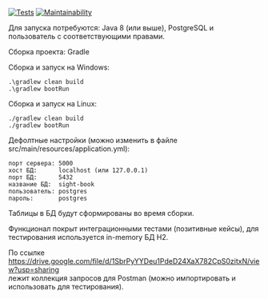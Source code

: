 [![Tests](https://github.com/DireElf/Sight-book/actions/workflows/Tests.yml/badge.svg)](https://github.com/DireElf/Sight-book/actions/workflows/Tests.yml)
[![Maintainability](https://api.codeclimate.com/v1/badges/dcfd062924c7d771d847/maintainability)](https://codeclimate.com/github/DireElf/Sight-book/maintainability)

Для запуска потребуются: Java 8 (или выше), PostgreSQL и пользователь с соответствующими правами.     

Сборка проекта: Gradle  

Сборка и запуск на Windows:  
```
.\gradlew clean build  
.\gradlew bootRun
```  

Сборка и запуск на Linux: 
```
./gradlew clean build  
./gradlew bootRun 
```

Дефолтные настройки (можно изменить в файле src/main/resources/application.yml):  
```
порт сервера: 5000  
хост БД:      localhost (или 127.0.0.1)  
порт БД:      5432  
название БД:  sight-book  
пользователь: postgres  
пароль:       postgres   
```


Таблицы в БД будут сформированы во время сборки. 

Функционал покрыт интеграционными тестами (позитивные кейсы), для тестирования используется in-memory БД H2.  

По ссылке https://drive.google.com/file/d/1SbrPyYYDeu1PdeD24XaX782CpS0zitxN/view?usp=sharing   
лежит коллекция запросов для Postman (можно импортировать и использовать для тестирования).
